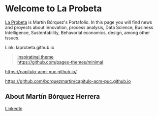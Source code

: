 # Welcome to La Probeta

[La Probeta](https://borquezmartin.github.io/laprobeta.github.io/) is Martín Bórquez's Portafolio. In this page you will find news and proyects about innovation, process analysis, Data Science, Business Intelligence, Sustentability, Behavorial economics, design, among other issues.





Link: laprobeta.github.io

> [Inspiratinal theme](https://pages-themes.github.io/minimal/)   
https://github.com/pages-themes/minimal 


https://capitulo-acm-puc.github.io/


https://github.com/borquezmartin/capitulo-acm-puc.github.io

## About Martín Bórquez Herrera
[LinkedIn](https://www.linkedin.com/in/mart%C3%ADn-b%C3%B3rquez-herrera-783507175/)
